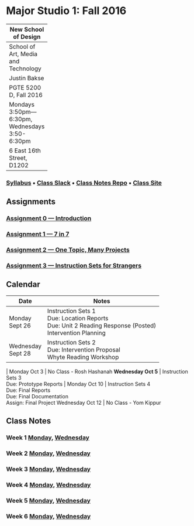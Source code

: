 # Major Studio 1: Fall 2016

| New School of Design
| ---
| School of Art, Media and Technology
| Justin Bakse
| PGTE 5200 D, Fall 2016
| Mondays 3:50pm—6:30pm, Wednesdays 3:50-6:30pm
| 6 East 16th Street, D1202

### [Syllabus](syllabus.html) • [Class Slack](https://ms1-d.slack.com) • [Class Notes Repo](https://github.com/jbakse/major_studio_1) • [Class Site](https://jbakse.github.io/major_studio_1/)

<link rel="stylesheet" type="text/css" href="index.css">
<!-- <script type="text/javascript" src="javascript/p5.min.js"></script>
<script type="text/javascript" src="sierpinski.js"></script> -->

## Assignments
### [Assignment 0 — Introduction](assignment_0)
### [Assignment 1 — 7 in 7](assignment_1)
### [Assignment 2 — One Topic, Many Projects](assignment_2)
### [Assignment 3 — Instruction Sets for Strangers](assignment_3)

## Calendar

<style>
td:first-child {
    width: 10px;
}
</style>

Date        | Notes
---         | ---
Monday Sept 26 | Instruction Sets 1<br/>Due: Location Reports<br/>Due: Unit 2 Reading Response (Posted)<br/>Intervention Planning
Wednesday Sept 28 | Instruction Sets 2<br/>Due: Intervention Proposal<br/>Whyte Reading Workshop
|
Monday Oct 3 | No Class - Rosh Hashanah
**Wednesday Oct 5** | Instruction Sets 3<br/>Due: Prototype Reports
|
Monday Oct 10 | Instruction Sets 4<br/>Due: Final Reports<br/>Due: Final Documentation</br> Assign: Final Project
Wednesday Oct 12 | No Class - Yom Kippur


<!--
Monday Oct 17 | Due: Final Project 2 Minute Pitches<br/> Final Project: Ideation, Domains & Questions
Wednesday Oct 19 | Final Project: Ideation, Domains & Questions
|
Monday Oct 24 | **MIDTERM** presentations: final project concepts, prototyping ideas
Wednesday Oct 26 | **MIDTERM** presentations: final project concepts, prototyping ideas
-->


## Class Notes
### Week 1 [Monday](week_1/monday.html), [Wednesday](week_1/wednesday.html)
### Week 2 [Monday](#week_2/monday.html), [Wednesday](week_2/wednesday.html)
### Week 3 [Monday](week_3/monday.html), [Wednesday](week_3/wednesday.html)
### Week 4 [Monday](week_4/monday.html), [Wednesday](week_4/wednesday.html)
### Week 5 [Monday](week_5/monday.html), [Wednesday](week_5/wednesday.html)
### Week 6 [Monday](#week_5/monday.html), [Wednesday](week_6/wednesday.html)

<!--
Monday Sept 19   | Due: Many Projects <br/>Reading Workshop </br> Many Projects Presentations 1 of 2
Wednesday Sept 21   | Due: Bush Reading Response (Posted+Paper) <br/>Many Projects Presentations 2 of 2 <br/> Assigned: Unit 2 Reading <br/> Assigned: Instruction Sets for Strangers
    |
-->
